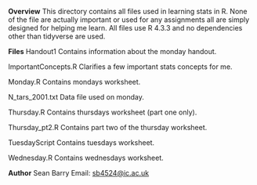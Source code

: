 **Overview**
This directory contains all files used in learning stats in R. None of the file are actually important or used for any assignments all are simply designed for helping me learn. All files use R 4.3.3 and no dependencies other than tidyverse are used.

**Files**
Handout1
Contains information about the monday handout.

ImportantConcepts.R
Clarifies a few important stats concepts for me.

Monday.R
Contains mondays worksheet.

N_tars_2001.txt
Data file used on monday.

Thursday.R
Contains thursdays worksheet (part one only).

Thursday_pt2.R
Contains part two of the thursday worksheet.

TuesdayScript
Contains tuesdays worksheet.

Wednesday.R
Contains wednesdays worksheet.

**Author**
Sean Barry
Email: sb4524@ic.ac.uk
